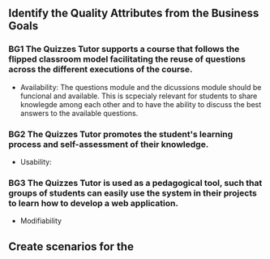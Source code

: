 ## Identify the Quality Attributes from the Business Goals

### BG1 The Quizzes Tutor supports a course that follows the flipped classroom model facilitating the reuse of questions across the different executions of the course.
- Availability: The questions module and the dicussions module should be funcional and available. This is scpecialy relevant for students to share knowlegde among each other and to have the ability to discuss the best answers to the available questions.

### BG2 The Quizzes Tutor promotes the student's learning process and self-assessment of their knowledge.
- Usability: 

### BG3 The Quizzes Tutor is used as a pedagogical tool, such that groups of students can easily use the system in their projects to learn how to develop a web application.
- Modifiability 


## Create scenarios for the 